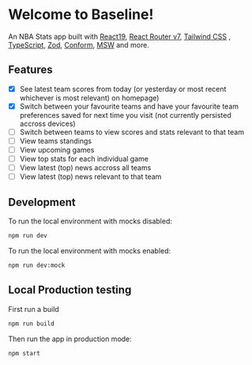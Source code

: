 # Welcome to Baseline!

An NBA Stats app built with [React19](https://react.dev/), [React Router v7](https://reactrouter.com/), [Tailwind CSS](https://tailwindcss.com/) , [TypeScript](https://www.typescriptlang.org/), [Zod](https://zod.dev/), [Conform](https://conform.guide/), [MSW](https://mswjs.io/) and more.

## Features

- [x] See latest team scores from today (or yesterday or most recent whichever is most relevant) on homepage)
- [x] Switch between your favourite teams and have your favourite team preferences saved for next time you visit (not currently persisted accross devices)
- [ ] Switch between teams to view scores and stats relevant to that team
- [ ] View teams standings
- [ ] View upcoming games
- [ ] View top stats for each individual game
- [ ] View latest (top) news accross all teams
- [ ] View latest (top) news relevant to that team

## Development

To run the local environment with mocks disabled:

```sh
npm run dev
```

To run the local environment with mocks enabled:

```sh
npm run dev:mock
```

## Local Production testing

First run a build

```sh
npm run build
```

Then run the app in production mode:

```sh
npm start
```

